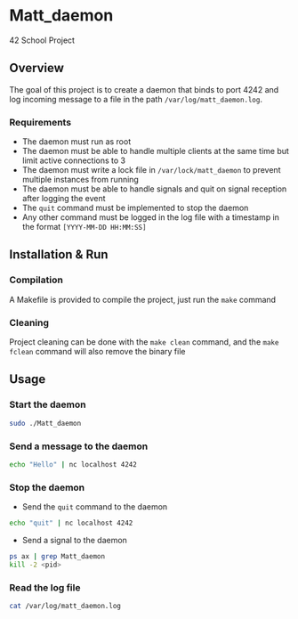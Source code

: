 # Matt_daemon

42 School Project


## Overview

The goal of this project is to create a daemon that binds to port 4242 and log incoming message to a file in the path `/var/log/matt_daemon.log`.  

### Requirements

- The daemon must run as root  
- The daemon must be able to handle multiple clients at the same time but limit active connections to 3
- The daemon must write a lock file in `/var/lock/matt_daemon` to prevent multiple instances from running
- The daemon must be able to handle signals and quit on signal reception after logging the event
- The `quit` command must be implemented to stop the daemon
- Any other command must be logged in the log file with a timestamp in the format `[YYYY-MM-DD HH:MM:SS]`


## Installation & Run


### Compilation

A Makefile is provided to compile the project, just run the `make` command  

### Cleaning

Project cleaning can be done with the `make clean` command, and the `make fclean` command will also remove the binary file  


## Usage


### Start the daemon

```bash
sudo ./Matt_daemon
```

### Send a message to the daemon

```bash
echo "Hello" | nc localhost 4242
```

### Stop the daemon

- Send the `quit` command to the daemon
```bash
echo "quit" | nc localhost 4242
```

- Send a signal to the daemon

```bash
ps ax | grep Matt_daemon
kill -2 <pid>
```

### Read the log file

```bash
cat /var/log/matt_daemon.log
```

